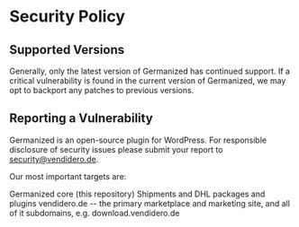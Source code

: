 # Security Policy

## Supported Versions

Generally, only the latest version of Germanized has continued support. If a critical vulnerability is found in the current version of Germanized, we may opt to backport any patches to previous versions.

## Reporting a Vulnerability

Germanized is an open-source plugin for WordPress. 
For responsible disclosure of security issues please submit your report to security@vendidero.de.

Our most important targets are:

Germanized core (this repository)
Shipments and DHL packages and plugins
vendidero.de -- the primary marketplace and marketing site, and all of it subdomains, e.g. download.vendidero.de
